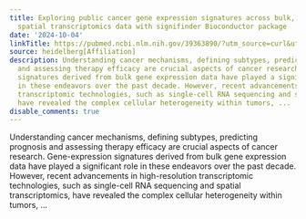 ```yaml
---
title: Exploring public cancer gene expression signatures across bulk, single-cell and
  spatial transcriptomics data with signifinder Bioconductor package
date: '2024-10-04'
linkTitle: https://pubmed.ncbi.nlm.nih.gov/39363890/?utm_source=curl&utm_medium=rss&utm_campaign=pubmed-2&utm_content=1FakS-2QOkCT8HsMOQP1bCRQ4YzyumYOmxmF0moLsQ3dFB1E9V&fc=20220326224207&ff=20241004202135&v=2.18.0.post9+e462414
source: heidelberg[Affiliation]
description: Understanding cancer mechanisms, defining subtypes, predicting prognosis
  and assessing therapy efficacy are crucial aspects of cancer research. Gene-expression
  signatures derived from bulk gene expression data have played a significant role
  in these endeavors over the past decade. However, recent advancements in high-resolution
  transcriptomic technologies, such as single-cell RNA sequencing and spatial transcriptomics,
  have revealed the complex cellular heterogeneity within tumors, ...
disable_comments: true
---
```

Understanding cancer mechanisms, defining subtypes, predicting prognosis and assessing therapy efficacy are crucial aspects of cancer research. Gene-expression signatures derived from bulk gene expression data have played a significant role in these endeavors over the past decade. However, recent advancements in high-resolution transcriptomic technologies, such as single-cell RNA sequencing and spatial transcriptomics, have revealed the complex cellular heterogeneity within tumors, ...